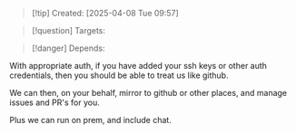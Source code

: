 
>[!tip] Created: [2025-04-08 Tue 09:57]

>[!question] Targets: 

>[!danger] Depends: 

With appropriate auth, if you have added your ssh keys or other auth credentials, then you should be able to treat us like github.

We can then, on your behalf, mirror to github or other places, and manage issues and PR's for you.

Plus we can run on prem, and include chat.
